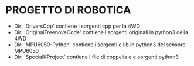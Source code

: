 # PROGETTO DI ROBOTICA

* Dir: 'DriversCpp' contiene i sorgenti cpp per la 4WD
* Dir: 'OriginalFreenoveCode' contiene i sorgenti originali in python3 della 4WD
* Dir: 'MPU6050-Python' contiene i sorgenti e lib in python3 del sensore MPU6050
* Dir: 'SpecialKProject' contiene i file di coppelia e e sorgenti python3

